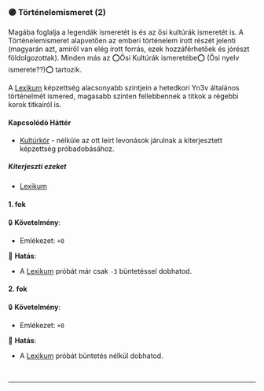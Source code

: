 
### 🟣 Történelemismeret (2)

Magába foglalja a legendák ismeretét is és az ősi kultúrák ismeretét is. A Történelemismeret alapvetően az emberi történelem írott részét jelenti (magyarán azt, amiről van elég írott forrás, ezek hozzáférhetőek és jórészt földolgozottak). Minden más az ⭕Ősi Kultúrák ismeretébe⭕ (Ősi nyelv ismerete??)⭕ tartozik.

A [Lexikum](../kepzettsegek.szekunder/lexikum.md) képzettség alacsonyabb szintjein a hetedkori Yn3v általános történelmét ismered, magasabb szinten fellebbennek a titkok a régebbi korok titkairól is.
#### Kapcsolódó Háttér
- [Kultúrkör](../fortelyok.kiemelt/kulturkor.md) - nélküle az ott leírt levonások járulnak a kiterjesztett képzettség próbadobásához.

##### Kiterjeszti ezeket
- [Lexikum](../kepzettsegek.szekunder/lexikum.md)

#### 1. fok

🔒 **Követelmény**:
- Emlékezet: `+0`

🌟 **Hatás**:
- A [Lexikum](../kepzettsegek.szekunder/lexikum.md) próbát már csak `-3` büntetéssel dobhatod.

#### 2. fok

🔒 **Követelmény**:
- Emlékezet: `+0`

🌟 **Hatás**:
- A [Lexikum](../kepzettsegek.szekunder/lexikum.md) próbát büntetés nélkül dobhatod.

<br />

---

